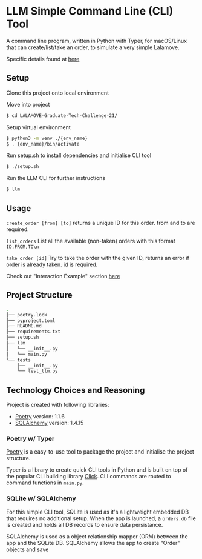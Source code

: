 # LLM Simple Command Line (CLI) Tool 

A command line program, written in Python with Typer, for macOS/Linux that can create/list/take an order, to simulate a very simple Lalamove.

Specific details found at [here](https://github.com/lalamove/challenge/blob/master/freshgrad.md)

## Setup 
Clone this project onto local environment

Move into project
```bash
$ cd LALAMOVE-Graduate-Tech-Challenge-21/
```

Setup virtual environment 
```bash
$ python3 -m venv ./{env_name}
$ . {env_name}/bin/activate
```

Run setup.sh to install dependencies and initialise CLI tool
```bash
$ ./setup.sh
```

Run the LLM CLI for further instructions
```bash
$ llm
```

## Usage 
`create_order [from] [to]`
returns a unique ID for this order.
from and to are required.

`list_orders`
List all the available (non-taken) orders with this format
`ID,FROM,TO\n`

`take_order [id]`
Try to take the order with the given ID, returns an error if order is already taken.
id is required.

Check out "Interaction Example" section [here](https://github.com/lalamove/challenge/blob/master/freshgrad.md)

## Project Structure 
```bash
.
├── poetry.lock
├── pyproject.toml
├── README.md
├── requirements.txt
├── setup.sh
├── llm
│   └── __init__.py
│   └── main.py
└── tests
    ├── __init__.py
    └── test_llm.py
```

## Technology Choices and Reasoning
Project is created with following libraries:
* [Poetry](https://python-poetry.org/docs/) version: 1.1.6
* [SQLAlchemy](https://www.sqlalchemy.org/) version: 1.4.15

### Poetry w/ Typer
[Poetry](https://python-poetry.org/docs/) is a easy-to-use tool to package the project and initialise the project structure.

Typer is a library to create quick CLI tools in Python and is built on top of the popular CLI building library [Click](https://click.palletsprojects.com/en/8.0.x/).
CLI commands are routed to command functions in `main.py`.

### SQLite w/ SQLAlchemy
For this simple CLI tool, SQLite is used as it's a lightweight embedded DB that requires no additional setup. When the app is launched, a `orders.db` file is created and holds all DB records to ensure data persistance.

SQLAlchemy is used as a object relationship mapper (ORM) between the app and the SQLite DB. SQLAlchemy allows the app to create "Order" objects and save
